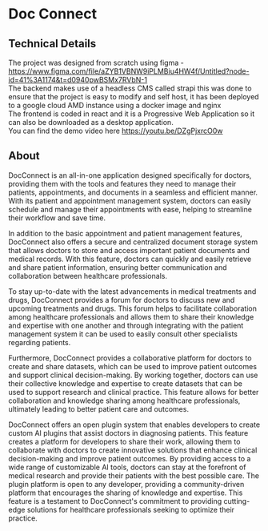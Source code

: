 # Doc Connect 
## Technical Details
The project was designed from scratch using figma - https://www.figma.com/file/aZYB1VBNW9iPLMBiu4HW4f/Untitled?node-id=41%3A1174&t=d0940pwBSMx7RVbN-1  
The backend makes use of a headless CMS called strapi this was done to ensure that the project is easy to modify and self host, it has been deployed to a google cloud AMD instance using a docker image and nginx  
The frontend is coded in react and it is a Progressive Web Application so it can also be downloaded as a desktop application.  
You can find the demo video here https://youtu.be/DZgPjxrcO0w  
## About
DocConnect is an all-in-one application designed specifically for doctors, providing them with the tools and features they need to manage their patients, appointments, and documents in a seamless and efficient manner. With its patient and appointment management system, doctors can easily schedule and manage their appointments with ease, helping to streamline their workflow and save time.  
  
In addition to the basic appointment and patient management features, DocConnect also offers a secure and centralized document storage system that allows doctors to store and access important patient documents and medical records. With this feature, doctors can quickly and easily retrieve and share patient information, ensuring better communication and collaboration between healthcare professionals.  
  
To stay up-to-date with the latest advancements in medical treatments and drugs, DocConnect provides a forum for doctors to discuss new and upcoming treatments and drugs. This forum helps to facilitate collaboration among healthcare professionals and allows them to share their knowledge and expertise with one another and through integrating with the patient management system it can be used to easily consult other specialists regarding patients. 
   
Furthermore, DocConnect provides a collaborative platform for doctors to create and share datasets, which can be used to improve patient outcomes and support clinical decision-making. By working together, doctors can use their collective knowledge and expertise to create datasets that can be used to support research and clinical practice. This feature allows for better collaboration and knowledge sharing among healthcare professionals, ultimately leading to better patient care and outcomes.  
  
DocConnect offers an open plugin system that enables developers to create custom AI plugins that assist doctors in diagnosing patients. This feature creates a platform for developers to share their work, allowing them to collaborate with doctors to create innovative solutions that enhance clinical decision-making and improve patient outcomes. By providing access to a wide range of customizable AI tools, doctors can stay at the forefront of medical research and provide their patients with the best possible care. The plugin platform is open to any developer, providing a community-driven platform that encourages the sharing of knowledge and expertise. This feature is a testament to DocConnect's commitment to providing cutting-edge solutions for healthcare professionals seeking to optimize their practice.  
  
